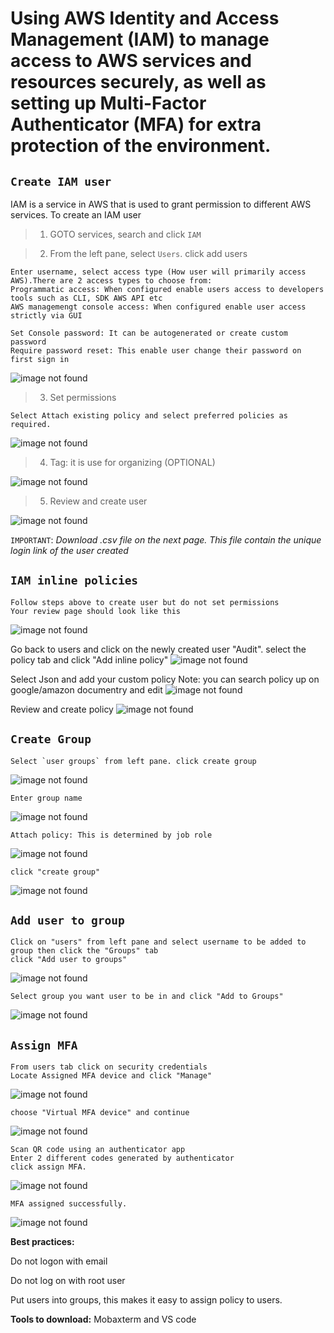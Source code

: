 # **Using AWS Identity and Access Management (IAM) to manage access to AWS services and resources securely, as well as setting up Multi-Factor Authenticator (MFA) for extra protection of the environment.**

## `Create IAM user`

IAM is a service in AWS that is used to grant permission to different AWS services.
To create an IAM user

> 1. GOTO services, search and click `IAM`

> 2. From the left pane, select `Users`. click add users

    Enter username, select access type (How user will primarily access AWS).There are 2 access types to choose from:
    Programmatic access: When configured enable users access to developers tools such as CLI, SDK AWS API etc
    AWS managemengt console access: When configured enable user access strictly via GUI

    Set Console password: It can be autogenerated or create custom password
    Require password reset: This enable user change their password on first sign in

![image not found](Adduser1.png)

> 3. Set permissions

    Select Attach existing policy and select preferred policies as required.

![image not found](Setpermission.png)

> 4. Tag: it is use for organizing (OPTIONAL) 

![image not found](Tag3.png)

> 5. Review and create user

![image not found](Review.png)

`IMPORTANT`: *Download .csv file on the next page. This file contain the unique login link of the user created*

## `IAM inline policies`

    Follow steps above to create user but do not set permissions
    Your review page should look like this
![image not found](inlinepolicy.png)

   Go back to users and click on the newly created user "Audit". 
   select the policy tab and click "Add inline policy"
![image not found](inlinepolicy1.png)

   Select Json and add your custom policy
   Note: you can search policy up on google/amazon documentry and edit
![image not found](inlinepolicy2.png)

   Review and create policy
![image not found](inlinepolicy3.png)

## `Create Group` 

    Select `user groups` from left pane. click create group
![image not found](usergroups.png)

    Enter group name
![image not found](usergroup2.png)

    Attach policy: This is determined by job role  
![image not found](usergroup3.png)

    click "create group"
![image not found](usergroup4.png)

## `Add user to group`
    Click on "users" from left pane and select username to be added to group then click the "Groups" tab
    click "Add user to groups"
![image not found](usergroup5.png)

    Select group you want user to be in and click "Add to Groups" 
![image not found](usergroup6.png)

## `Assign MFA`
    From users tab click on security credentials
    Locate Assigned MFA device and click "Manage"
![image not found](MFA1.png)

    choose "Virtual MFA device" and continue    
![image not found](MFA2.png)

    Scan QR code using an authenticator app
    Enter 2 different codes generated by authenticator
    click assign MFA.
![image not found](MFA4.png)

    MFA assigned successfully.
![image not found](MFA5.png)

**Best practices:**

Do not logon with email

Do not log on with root user

Put users into groups, this makes it easy to assign policy to users.



**Tools to download:**
Mobaxterm and
VS code
